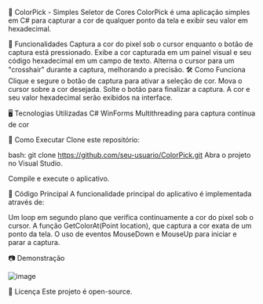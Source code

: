 🎨 ColorPick - Simples Seletor de Cores
ColorPick é uma aplicação simples em C# para capturar a cor de qualquer ponto da tela e exibir seu valor em hexadecimal.

📌 Funcionalidades
Captura a cor do pixel sob o cursor enquanto o botão de captura está pressionado.
Exibe a cor capturada em um painel visual e seu código hexadecimal em um campo de texto.
Alterna o cursor para um "crosshair" durante a captura, melhorando a precisão.
🛠️ Como Funciona
Clique e segure o botão de captura para ativar a seleção de cor.
Mova o cursor sobre a cor desejada.
Solte o botão para finalizar a captura.
A cor e seu valor hexadecimal serão exibidos na interface.

🖥️ Tecnologias Utilizadas
C#
WinForms
Multithreading para captura contínua de cor

🚀 Como Executar
Clone este repositório:

bash:
git clone https://github.com/seu-usuario/ColorPick.git
Abra o projeto no Visual Studio.

Compile e execute o aplicativo.

📝 Código Principal
A funcionalidade principal do aplicativo é implementada através de:

Um loop em segundo plano que verifica continuamente a cor do pixel sob o cursor.
A função GetColorAt(Point location), que captura a cor exata de um ponto da tela.
O uso de eventos MouseDown e MouseUp para iniciar e parar a captura.

📷 Demonstração

![image](https://github.com/user-attachments/assets/36043921-c1fa-4850-81ac-831c9136e460)


📜 Licença
Este projeto é open-source.

